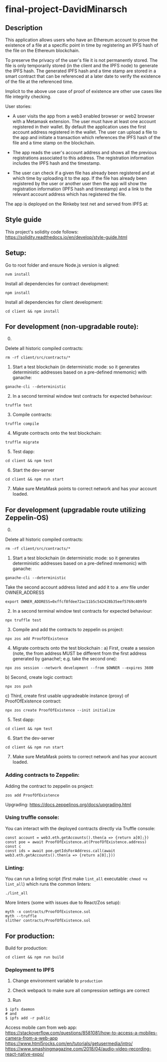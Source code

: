 # final-project-DavidMinarsch


## Description
This application allows users who have an Ethereum account to prove the existence of a file at a specific point in time by registering an IPFS hash of the file on the Ethereum blockchain.

To preserve the privacy of the user's file it is not permanently stored. The file is only temporarily stored (in the client and the IPFS node) to generate the IPFS hash. The generated IPFS hash and a time stamp are stored in a smart contract that can be referenced at a later date to verify the existence of the file at the referenced time.

Implicit to the above use case of proof of existence are other use cases like file integrity checking.

User stories:
- A user visits the app from a web3 enabled browser or web2 browser with a Metamask extension. The user must have at least one account registered in their wallet. By default the application uses the first account address registered in the wallet. The user can upload a file to the app and initiate a transaction which references the IPFS hash of the file and a time stamp on the blockchain.

- The app reads the user's account address and shows all the previous registrations associated to this address. The registration information includes the IPFS hash and the timestamp.

- The user can check if a given file has already been registered and at which time by uploading it to the app. If the file has already been registered by the user or another user then the app will show the registration information (IPFS hash and timestamp) and a link to the relevant account address which has registered the file.

The app is deployed on the Rinkeby test net and served from IPFS at:


## Style guide
This project's solidity code follows:
https://solidity.readthedocs.io/en/develop/style-guide.html

## Setup:
Go to root folder and ensure Node.js version is aligned:
```
nvm install
```
Install all dependencies for contract development:
```
npm install
```
Install all dependencies for client development:
```
cd client && npm install
```

## For development (non-upgradable route):
0)
Delete all historic compiled contracts:
```
rm -rf client/src/contracts/*
```
1) Start a test blockchain (in deterministic mode: so it generates deterministic addresses based on a pre-defined mnemonic) with ganache:
```
ganache-cli --deterministic
```
2) In a second terminal window test contracts for expected behaviour:
```
truffle test
```
3) Compile contracts:
```
truffle compile
```
4) Migrate contracts onto the test blockchain:
```
truffle migrate
```
5) Test dapp:
```
cd client && npm test
```
6) Start the dev-server
```
cd client && npm run start
```
7) Make sure MetaMask points to correct network and has your account loaded.

## For development (upgradable route utilizing Zeppelin-OS)
0)
Delete all historic compiled contracts:
```
rm -rf client/src/contracts/*
```
1) Start a test blockchain (in deterministic mode: so it generates deterministic addresses based on a pre-defined mnemonic) with ganache:
```
ganache-cli --deterministic
```
Take the second account address listed and add it to a .env file under OWNER_ADDRESS
```
export OWNER_ADDRESS=0xffcf8fdee72ac11b5c542428b35eef5769c409f0
```
2) In a second terminal window test contracts for expected behaviour:
```
npx truffle test
```
3) Compile and add the contracts to zeppelin os project:
```
npx zos add ProofOfExistence
```
4) Migrate contracts onto the test blockchain :
a) First, create a session (note, the from address MUST be different from the first address generated by ganache!; e.g. take the second one):
```
npx zos session --network development --from $OWNER --expires 3600
```
b) Second, create logic contract:
```
npx zos push
```
c) Third, create first usable upgradeable instance (proxy) of ProofOfExistence contract:
```
npx zos create ProofOfExistence --init initialize
```
5) Test dapp:
```
cd client && npm test
```
6) Start the dev-server
```
cd client && npm run start
```
7) Make sure MetaMask points to correct network and has your account loaded.

### Adding contracts to Zeppelin:
Adding the contract to zeppelin os project:
```
zos add ProofOfExistence
```
Upgrading:
https://docs.zeppelinos.org/docs/upgrading.html

### Using truffle console:
You can interact with the deployed contracts directly via Truffle console:
```
const account = web3.eth.getAccounts().then(a => {return a[0];})
const poe = await ProofOfExistence.at(ProofOfExistence.address)
const c
const ids = await poe.getIdsForAddress.call(await web3.eth.getAccounts().then(a => {return a[0];}))
```

### Linting:
You can run a linting script (first make `lint_all` executable: `chmod +x lint_all`) which runs the common linters:
```
./lint_all

```
More linters (some with issues due to React/Zos setup):
```
myth -x contracts/ProofOfExistence.sol
myth --truffle
slither contracts/ProofOfExistence.sol
```

## For production:
Build for production:
```
cd client && npm run build
```

### Deployment to IPFS

1. Change environment variable to `production`

2. Check webpack to make sure all compression settings are correct

3. Run
```
$ ipfs daemon
# and
$ ipfs add -r public
```


Access mobile cam from web app:
https://stackoverflow.com/questions/8581081/how-to-access-a-mobiles-camera-from-a-web-app
https://www.html5rocks.com/en/tutorials/getusermedia/intro/
https://www.smashingmagazine.com/2018/04/audio-video-recording-react-native-expo/
